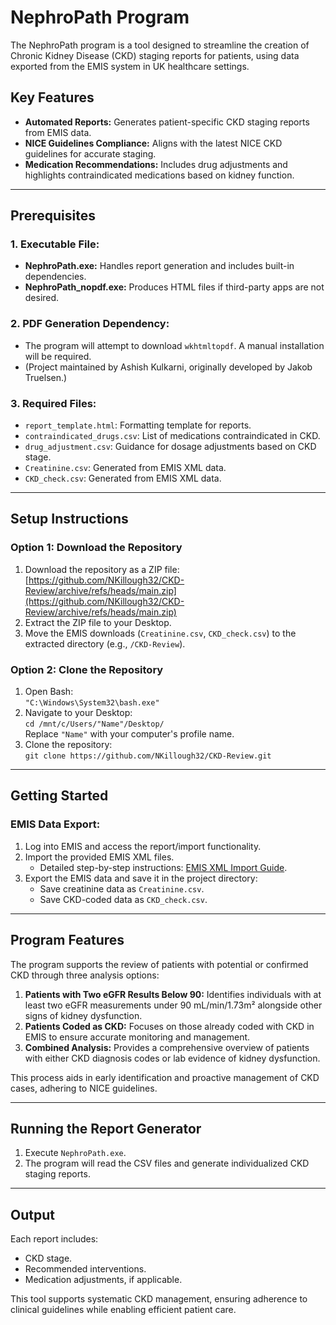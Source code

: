 
# NephroPath Program

The NephroPath program is a tool designed to streamline the creation of Chronic Kidney Disease (CKD) staging reports for patients, using data exported from the EMIS system in UK healthcare settings.

## Key Features
- **Automated Reports:** Generates patient-specific CKD staging reports from EMIS data.
- **NICE Guidelines Compliance:** Aligns with the latest NICE CKD guidelines for accurate staging.
- **Medication Recommendations:** Includes drug adjustments and highlights contraindicated medications based on kidney function.

---

## Prerequisites
### 1. Executable File:
- **NephroPath.exe:** Handles report generation and includes built-in dependencies.
- **NephroPath_nopdf.exe:** Produces HTML files if third-party apps are not desired.

### 2. PDF Generation Dependency:
- The program will attempt to download `wkhtmltopdf`. A manual installation will be required.
- (Project maintained by Ashish Kulkarni, originally developed by Jakob Truelsen.)

### 3. Required Files:
- `report_template.html`: Formatting template for reports.
- `contraindicated_drugs.csv`: List of medications contraindicated in CKD.
- `drug_adjustment.csv`: Guidance for dosage adjustments based on CKD stage.
- `Creatinine.csv`: Generated from EMIS XML data.
- `CKD_check.csv`: Generated from EMIS XML data.

---

## Setup Instructions
### Option 1: Download the Repository
1. Download the repository as a ZIP file:  
   [https://github.com/NKillough32/CKD-Review/archive/refs/heads/main.zip](https://github.com/NKillough32/CKD-Review/archive/refs/heads/main.zip)
2. Extract the ZIP file to your Desktop.
3. Move the EMIS downloads (`Creatinine.csv`, `CKD_check.csv`) to the extracted directory (e.g., `/CKD-Review`).

### Option 2: Clone the Repository
1. Open Bash:  
   `"C:\Windows\System32\bash.exe"`
2. Navigate to your Desktop:  
   `cd /mnt/c/Users/"Name"/Desktop/`  
   Replace `"Name"` with your computer's profile name.
3. Clone the repository:  
   `git clone https://github.com/NKillough32/CKD-Review.git`

---

## Getting Started
### EMIS Data Export:
1. Log into EMIS and access the report/import functionality.
2. Import the provided EMIS XML files.  
   - Detailed step-by-step instructions: [EMIS XML Import Guide](https://www.emisnow.com/csm?id=kb_article&sys_id=a45d7aefc36cca10794e322d0501316a).
3. Export the EMIS data and save it in the project directory:
   - Save creatinine data as `Creatinine.csv`.
   - Save CKD-coded data as `CKD_check.csv`.

---

## Program Features
The program supports the review of patients with potential or confirmed CKD through three analysis options:
1. **Patients with Two eGFR Results Below 90:** Identifies individuals with at least two eGFR measurements under 90 mL/min/1.73m² alongside other signs of kidney dysfunction.
2. **Patients Coded as CKD:** Focuses on those already coded with CKD in EMIS to ensure accurate monitoring and management.
3. **Combined Analysis:** Provides a comprehensive overview of patients with either CKD diagnosis codes or lab evidence of kidney dysfunction.

This process aids in early identification and proactive management of CKD cases, adhering to NICE guidelines.

---

## Running the Report Generator
1. Execute `NephroPath.exe`.
2. The program will read the CSV files and generate individualized CKD staging reports.

---

## Output
Each report includes:
- CKD stage.
- Recommended interventions.
- Medication adjustments, if applicable.

This tool supports systematic CKD management, ensuring adherence to clinical guidelines while enabling efficient patient care.
